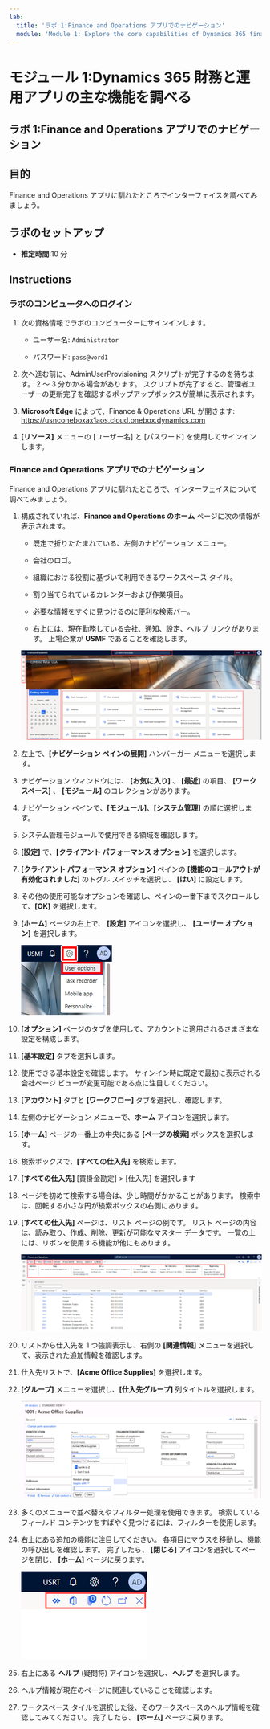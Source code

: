```yaml
---
lab:
  title: 'ラボ 1:Finance and Operations アプリでのナビゲーション'
  module: 'Module 1: Explore the core capabilities of Dynamics 365 finance and operations apps'
---
```


# モジュール 1:Dynamics 365 財務と運用アプリの主な機能を調べる

## ラボ 1:Finance and Operations アプリでのナビゲーション

## 目的

Finance and Operations アプリに馴れたところでインターフェイスを調べてみましょう。

## ラボのセットアップ

- **推定時間**:10 分

## Instructions

### ラボのコンピュータへのログイン

1.  次の資格情報でラボのコンピューターにサインインします。

    - ユーザー名: `Administrator`

    - パスワード: `pass@word1`

1.  次へ進む前に、AdminUserProvisioning スクリプトが完了するのを待ちます。 2 ～ 3 分かかる場合があります。 スクリプトが完了すると、管理者ユーザーの更新完了を確認するポップアップボックスが簡単に表示されます。 

1.  **Microsoft Edge** によって、Finance & Operations URL が開きます: <https://usnconeboxax1aos.cloud.onebox.dynamics.com>

1.  **[リソース]** メニューの [ユーザー名] と [パスワード] を使用してサインインします。 


### Finance and Operations アプリでのナビゲーション

Finance and Operations アプリに馴れたところで、インターフェイスについて調べてみましょう。

1.  構成されていれば、**Finance and Operations のホーム** ページに次の情報が表示されます。

    - 既定で折りたたまれている、左側のナビゲーション メニュー。

    - 会社のロゴ。

    - 組織における役割に基づいて利用できるワークスペース タイル。

    - 割り当てられているカレンダーおよび作業項目。

    - 必要な情報をすぐに見つけるのに便利な検索バー。

    - 右上には、現在勤務している会社、通知、設定、ヘルプ リンクがあります。 上場企業が **USMF** であることを確認します。

    ![Dynamics 365 Finance and Operations のホーム ページのスクリーンショット。領域が強調表示されています。](./media/lab-navigate-finance-and-operations-apps-04.png)

2.  左上で、**[ナビゲーション ペインの展開]** ハンバーガー メニューを選択します。

3.  ナビゲーション ウィンドウには、 **[お気に入り]** 、 **[最近]** の項目、 **[ワークスペース]** 、 **[モジュール]** のコレクションがあります。

4.  ナビゲーション ペインで、**[モジュール]**、**[システム管理]** の順に選択します。

5.  システム管理モジュールで使用できる領域を確認します。

6.  **[設定]** で、**[クライアント パフォーマンス オプション]** を選択します。

7.  **[クライアント パフォーマンス オプション]** ペインの **[機能のコールアウトが有効化されました]** のトグル スイッチを選択し、 **[はい]** に設定します。

8.  その他の使用可能なオプションを確認し、ペインの一番下までスクロールして、**[OK]** を選択します。

9.  **[ホーム]** ページの右上で、 **[設定]** アイコンを選択し、 **[ユーザー オプション]** を選択します。

    ![[設定] アイコンと [ユーザー オプション] ドロップダウン リストのスクリーンショット。](./media/lab-navigate-finance-and-operations-apps-05.png)

10. **[オプション]** ページのタブを使用して、アカウントに適用されるさまざまな設定を構成します。

11. **[基本設定]** タブを選択します。

12. 使用できる基本設定を確認します。 サインイン時に既定で最初に表示される会社ページ ビューが変更可能である点に注目してください。

13. **[アカウント]** タブと **[ワークフロー]** タブを選択し、確認します。

14. 左側のナビゲーション メニューで、**ホーム** アイコンを選択します。

15. **[ホーム]** ページの一番上の中央にある **[ページの検索]** ボックスを選択します。

16. 検索ボックスで、**[すべての仕入先]** を検索します。

17. **[すべての仕入先]** [買掛金勘定] > [仕入先] を選択します

18. ページを初めて検索する場合は、少し時間がかかることがあります。 検索中は、回転する小さな円が検索ボックスの右側にあります。

19. **[すべての仕入先]** ページは、リスト ページの例です。 リスト ページの内容は、読み取り、作成、削除、更新が可能なマスター データです。 一覧の上には、リボンを使用する機能が他にもあります。

    ![[すべての仕入先] 一覧のスクリーンショット。メニュー機能が強調表示されています。](./media/lab-navigate-finance-and-operations-apps-06.png)

20. リストから仕入先を 1 つ強調表示し、右側の **[関連情報]** メニューを選択して、表示された追加情報を確認します。

21. 仕入先リストで、**[Acme Office Supplies]** を選択します。

22. **[グループ]** メニューを選択し、**[仕入先グループ]** 列タイトルを選択します。

    ![Acme Office Supplies の "仕入先グループ" 列のタイトルのスクリーンショット。](./media/lab-navigate-finance-and-operations-apps-07.png)

23. 多くのメニューで並べ替えやフィルター処理を使用できます。 検索しているフィールド コンテンツをすばやく見つけるには、フィルターを使用します。

24. 右上にある追加の機能に注目してください。 各項目にマウスを移動し、機能の呼び出しを確認します。 完了したら、 **[閉じる]** アイコンを選択してページを閉じ、 **[ホーム]** ページに戻ります。

    ![[一覧] ページの右上にあるメニューのスクリーンショット。[Power Apps]、[Office アプリ]、[添付ファイルのドキュメント]、[ページの更新]、[新しいウィンドウで開く]、[閉じる] の各ボタンに接続するためのその他の機能を示しています。](./media/lab-navigate-finance-and-operations-apps-08.png)

25. 右上にある **ヘルプ** (疑問符) アイコンを選択し、**ヘルプ** を選択します。

26. ヘルプ情報が現在のページに関連していることを確認します。

27. ワークスペース タイルを選択した後、そのワークスペースのヘルプ情報を確認してみてください。 完了したら、 **[ホーム]** ページに戻ります。


